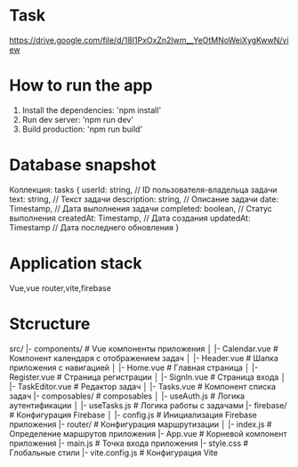 # Task
https://drive.google.com/file/d/18I1PxOxZn2lwm__YeOtMNoWeiXygKwwN/view
# How to run the app
1. Install the dependencies: 'npm install'
2. Run dev server: 'npm run dev'
3. Build production: 'npm run build'
# Database snapshot
Коллекция: tasks
{
  userId: string,           // ID пользователя-владельца задачи
  text: string,            // Текст задачи
  description: string,     // Описание задачи
  date: Timestamp,         // Дата выполнения задачи
  completed: boolean,      // Статус выполнения
  createdAt: Timestamp,    // Дата создания
  updatedAt: Timestamp     // Дата последнего обновления
}
# Application stack
Vue,vue router,vite,firebase
# Stcructure
src/
|- components/           # Vue компоненты приложения
│   |- Calendar.vue     # Компонент календаря с отображением задач
│   |- Header.vue       # Шапка приложения с навигацией
│   |- Home.vue         # Главная страница
│   |- Register.vue     # Страница регистрации
│   |- SignIn.vue       # Страница входа
│   |- TaskEditor.vue   # Редактор задач
│   |- Tasks.vue        # Компонент списка задач
|- composables/         # composables
│   |- useAuth.js       # Логика аутентификации
│   |- useTasks.js      # Логика работы с задачами
|- firebase/            # Конфигурация Firebase
│   |- config.js        # Инициализация Firebase приложения
|- router/              # Конфигурация маршрутизации
│   |- index.js         # Определение маршрутов приложения
|- App.vue              # Корневой компонент приложения
|- main.js              # Точка входа приложения
|- style.css            # Глобальные стили
|- vite.config.js       # Конфигурация Vite
